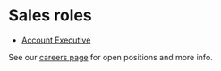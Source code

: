 # Sales roles

- [Account Executive](./account_executive.md)

See our [careers page](../../../company/careers.md) for open positions and more info.
